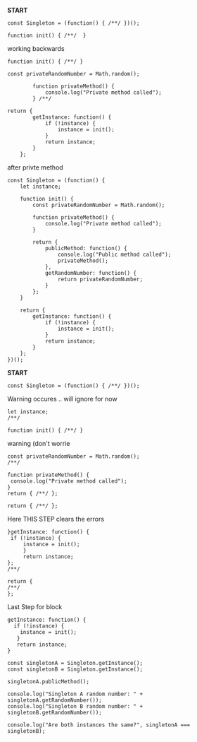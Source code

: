 
**START**

```
const Singleton = (function() { /**/ })();
```

```
function init() { /**/  }
```






working backwards




```
function init() { /**/ }
```

```
const privateRandomNumber = Math.random();

        function privateMethod() {
            console.log("Private method called");
        } /**/
```




```
return {
        getInstance: function() {
            if (!instance) {
                instance = init();
            }
            return instance;
        }
    };
```

after privte method
```
const Singleton = (function() {
    let instance;

    function init() {
        const privateRandomNumber = Math.random();

        function privateMethod() {
            console.log("Private method called");
        }

        return {
            publicMethod: function() {
                console.log("Public method called");
                privateMethod();
            },
            getRandomNumber: function() {
                return privateRandomNumber;
            }
        }; 
    }

    return {
        getInstance: function() {
            if (!instance) {
                instance = init();
            }
            return instance;
        }
    };
})();
```

**START**

```
const Singleton = (function() { /**/ })();
```


Warning occures .. will ignore for now
```
let instance;
/**/
```

```
function init() { /**/ }
```

warning (don't worrie
```
const privateRandomNumber = Math.random();
/**/
```

```
function privateMethod() {
 console.log("Private method called");
}
return { /**/ };
```

```
return { /**/ };
```

Here THIS STEP clears the errors
```
}getInstance: function() {
 if (!instance) {
     instance = init();
     }
     return instance;
};
/**/
```



```
return {
/**/ 
};
```






Last Step for block
```
getInstance: function() {
  if (!instance) {
    instance = init();
   }
   return instance;
}
```





```
const singletonA = Singleton.getInstance();
const singletonB = Singleton.getInstance();
```

```
singletonA.publicMethod();
```

```
console.log("Singleton A random number: " + singletonA.getRandomNumber());
console.log("Singleton B random number: " + singletonB.getRandomNumber());
```


```
console.log("Are both instances the same?", singletonA === singletonB);
```
